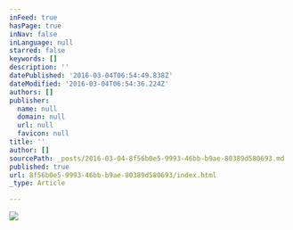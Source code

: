```yaml
---
inFeed: true
hasPage: true
inNav: false
inLanguage: null
starred: false
keywords: []
description: ''
datePublished: '2016-03-04T06:54:49.838Z'
dateModified: '2016-03-04T06:54:36.224Z'
authors: []
publisher:
  name: null
  domain: null
  url: null
  favicon: null
title: ''
author: []
sourcePath: _posts/2016-03-04-8f56b0e5-9993-46bb-b9ae-80389d580693.md
published: true
url: 8f56b0e5-9993-46bb-b9ae-80389d580693/index.html
_type: Article

---
```

![](https://the-grid-user-content.s3-us-west-2.amazonaws.com/d0c2a592-168d-427c-9d90-885dd417f84d.png)
